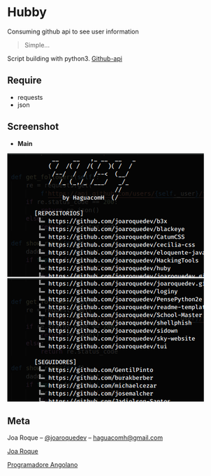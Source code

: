 # Hubby
Consuming github api to see user information

> Simple...

Script building with python3. [Github-api](https://api.github.com)

## Require
* requests
* json

## Screenshot

* __Main__

![](./screenshots/main.png)
![](./screenshots/main2.png)

## Meta

Joa Roque – [@joaroquedev](https://facebook.com/100025057463273) – haguacomh@gmail.com

[Joa Roque](https://github.com/joaroquedev)

[Programadore Angolano](https://www.programadorangolano.com)
